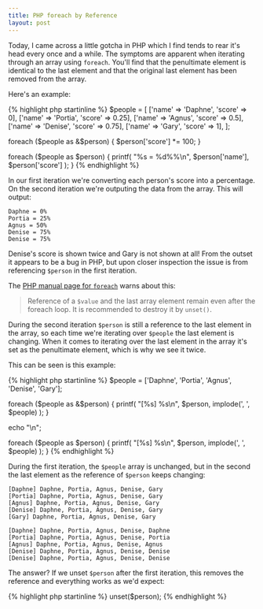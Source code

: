 ```yaml
---
title: PHP foreach by Reference
layout: post
---
```


Today, I came across a little gotcha in PHP which I find tends to rear it's head every once and a
while. The symptoms are apparent when iterating through an array using `foreach`. You'll find that
the penultimate element is identical to the last element and that the original last element has been
removed from the array.

Here's an example:

{% highlight php startinline %}
$people = [
    ['name' => 'Daphne', 'score' => 0],
    ['name' => 'Portia', 'score' => 0.25],
    ['name' => 'Agnus', 'score' => 0.5],
    ['name' => 'Denise', 'score' => 0.75],
    ['name' => 'Gary', 'score' => 1],
];

foreach ($people as &$person) {
    $person['score'] *= 100;
}

foreach ($people as $person) {
    printf(
        "%s = %d%%\n",
        $person['name'],
        $person['score']
    );
}
{% endhighlight %}

In our first iteration we're converting each person's score into a percentage. On the second
iteration we're outputing the data from the array. This will output:

```
Daphne = 0%
Portia = 25%
Agnus = 50%
Denise = 75%
Denise = 75%
```

Denise's score is shown twice and Gary is not shown at all! From the outset it appears to be a bug
in PHP, but upon closer inspection the issue is from referencing `$person` in the first iteration.

The [PHP manual page for `foreach`](http://php.net/manual/en/control-structures.foreach.php) warns
about this:

> Reference of a `$value` and the last array element remain even after the foreach loop. It is
> recommended to destroy it by `unset()`.

During the second iteration `$person` is still a reference to the last element in the array, so
each time we're iterating over `$people` the last element is changing. When it comes to iterating
over the last element in the array it's set as the penultimate element, which is why we see it
twice.

This can be seen is this example:

{% highlight php startinline %}
$people = ['Daphne', 'Portia', 'Agnus', 'Denise', 'Gary'];

foreach ($people as &$person) {
    printf(
        "[%s] %s\n",
        $person,
        implode(', ', $people)
    );
}

echo "\n";

foreach ($people as $person) {
    printf(
        "[%s] %s\n",
        $person,
        implode(', ', $people)
    );
}
{% endhighlight %}

During the first iteration, the `$people` array is unchanged, but in the second the last element
as the reference of `$person` keeps changing:

```
[Daphne] Daphne, Portia, Agnus, Denise, Gary
[Portia] Daphne, Portia, Agnus, Denise, Gary
[Agnus] Daphne, Portia, Agnus, Denise, Gary
[Denise] Daphne, Portia, Agnus, Denise, Gary
[Gary] Daphne, Portia, Agnus, Denise, Gary

[Daphne] Daphne, Portia, Agnus, Denise, Daphne
[Portia] Daphne, Portia, Agnus, Denise, Portia
[Agnus] Daphne, Portia, Agnus, Denise, Agnus
[Denise] Daphne, Portia, Agnus, Denise, Denise
[Denise] Daphne, Portia, Agnus, Denise, Denise
```

The answer? If we unset `$person` after the first iteration, this removes the reference and
everything works as we'd expect:

{% highlight php startinline %}
unset($person);
{% endhighlight %}

